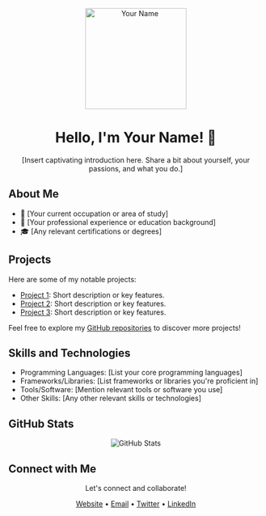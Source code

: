 <!-- Header -->
<p align="center">
  <img src="your-profile-picture-url" alt="Your Name" width="200" height="200">
</p>

<h1 align="center">Hello, I'm Your Name! 👋</h1>

<p align="center">
  [Insert captivating introduction here. Share a bit about yourself, your passions, and what you do.]
</p>

<!-- About Me -->
## About Me

- 🌱 [Your current occupation or area of study]
- 💼 [Your professional experience or education background]
- 🎓 [Any relevant certifications or degrees]

<!-- Projects -->
## Projects

Here are some of my notable projects:

- [Project 1](link-to-project-1): Short description or key features.
- [Project 2](link-to-project-2): Short description or key features.
- [Project 3](link-to-project-3): Short description or key features.

Feel free to explore my [GitHub repositories](link-to-your-github) to discover more projects!

<!-- Skills and Technologies -->
## Skills and Technologies

- Programming Languages: [List your core programming languages]
- Frameworks/Libraries: [List frameworks or libraries you're proficient in]
- Tools/Software: [Mention relevant tools or software you use]
- Other Skills: [Any other relevant skills or technologies]

<!-- GitHub Stats -->
## GitHub Stats

<p align="center">
  <img src="https://github-readme-stats.vercel.app/api?username=gurrudev&show_icons=true&theme=dark" alt="GitHub Stats">
</p>

<!-- Connect with Me -->
## Connect with Me

<p align="center">
  Let's connect and collaborate!
</p>

<p align="center">
  <a href="your-website-url">Website</a> •
  <a href="mailto:youremail@example.com">Email</a> •
  <a href="your-twitter-url">Twitter</a> •
  <a href="your-linkedin-url">LinkedIn</a>
</p>

<!-- Footer -->
<p align="center">
  <!-- Add any additional sections, badges, or personal touches as desired -->
</p>
